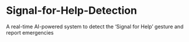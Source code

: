 # Signal-for-Help-Detection
A real-time AI-powered system to detect the ‘Signal for Help’ gesture and report emergencies
